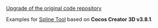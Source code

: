 [Upgrade of the original code repository](https://github.com/2youyou2/spline-tool-examples?tab=readme-ov-file)

Examples for [Spline Tool](https://github.com/2youyou2/spline-tool-examples) based on **Cocos Creator 3D v3.8.1**.
